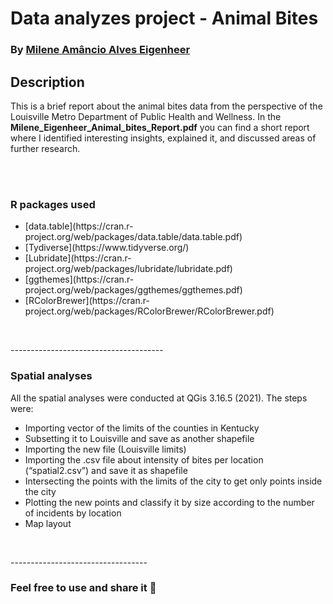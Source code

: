 # Data analyzes project - Animal Bites <br>
### By [Milene Amâncio Alves Eigenheer](https://www.linkedin.com/in/mileneaae)<br>

## Description<br>
This is a brief report about the animal bites data from the perspective of the Louisville Metro Department of Public Health and Wellness. In the <b>Milene_Eigenheer_Animal_bites_Report.pdf</b> you can find a short report where I identified interesting insights, explained it, and discussed areas of further research.<br>
<br>

<br>

### R packages used<br>
<ul>
<li> [data.table](https://cran.r-project.org/web/packages/data.table/data.table.pdf)</li>
<li> [Tydiverse](https://www.tidyverse.org/)</li>
<li> [Lubridate](https://cran.r-project.org/web/packages/lubridate/lubridate.pdf)</li>
<li> [ggthemes](https://cran.r-project.org/web/packages/ggthemes/ggthemes.pdf)</li>
<li> [RColorBrewer](https://cran.r-project.org/web/packages/RColorBrewer/RColorBrewer.pdf)</li>
</ul><br>

--------------------------------------<br>
### Spatial analyses<br>
All the spatial analyses were conducted at QGis 3.16.5 (2021). The steps were:
<ul>
<li> Importing vector of the limits of the counties in Kentucky</li>
<li> Subsetting it to Louisville and save as another shapefile</li>
<li> Importing the new file (Louisville limits)</li>
<li> Importing the .csv file about intensity of bites per location (“spatial2.csv”) and save it as shapefile</li>
<li> Intersecting the points with the limits of the city to get only points inside the city</li>
<li> Plotting the new points and classify it by size according to the number of incidents by location</li>
<li> Map layout
</ul><br>

----------------------------------<br>
### Feel free to use and share it :green_heart: